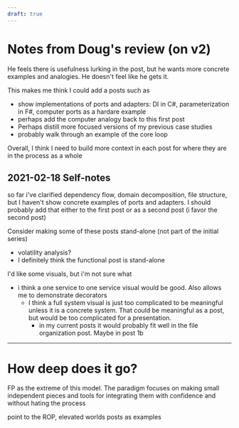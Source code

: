 ```yaml
---
draft: true
---
```

<!-- 
  Paul didn't pickup what I was putting down at all. He thought it was basically just IDesign
  He made a good point that overall architecture systems are pretty much impossible to maintain at large companies like amazon.
  What's more important is understanding the mechanism of decoupling.
  I overall agree, but that is still a high bar. How can I reposition to make it unambiguous that I'm building more specific decision processes
  as a ramp up to that understanding?
  Maybe split the general overview into its own post, focusing hard on just the two decisions I take from IDesign and Ports and adapters
  Then, in a second post, go hard on context-specific rules
  Also, list the past posts as concrete examples
 -->


# Notes from Doug's review (on v2)
He feels there is usefulness lurking in the post, but he wants more concrete examples and analogies. He doesn't feel like he gets it.

This makes me think I could add a posts such as
- show implementations of ports and adapters: DI in C#, parameterization in F#, computer ports as a hardare example
- perhaps add the computer analogy back to this first post
- Perhaps distill more focused versions of my previous case studies
- probably walk through an example of the core loop

Overall, I think I need to build more context in each post for where they are in the process as a whole


## 2021-02-18 Self-notes
so far i've clarified dependency flow, domain decomposition, file structure, but I haven't show concrete examples of ports and adapters. I should probably add that either to the first post or as a second post (i favor the second post)

Consider making some of these posts stand-alone (not part of the initial series)
- volatility analysis?
- I definitely think the functional post is stand-alone

I'd like some visuals, but i'm not sure what
- i think a one service to one service visual would be good. Also allows me to demonstrate decorators
  - I think a full system visual is just too complicated to be meaningful unless it is a concrete system. That could be meaningful as a post, but would be too complicated for a presentation.
    - in my current posts it would probably fit well in the file organization post. Maybe in post 1b

-----

# How deep does it go?
FP as the extreme of this model. The paradigm focuses on making small independent pieces and tools for integrating them with confidence and without hating the process

point to the ROP, elevated worlds posts as examples